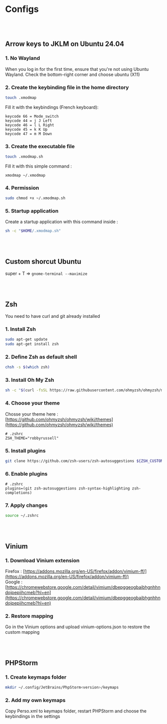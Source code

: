 # Configs

<br/><br/>

## Arrow keys to JKLM on Ubuntu 24.04

### 1. No Wayland 

When you log in for the first time, ensure that you're not using Ubuntu Wayland. Check the bottom-right corner and choose ubuntu (X11)

### 2. Create the keybinding file in the home directory 

```bash
touch .xmodmap
```

Fill it with the keybindings (French keyboard): 
```
keycode 66 = Mode_switch
keycode 44 = j J Left
keycode 46 = l L Right
keycode 45 = k K Up
keycode 47 = m M Down
```

### 3. Create the executable file 

```bash
touch .xmodmap.sh
```

Fill it with this simple command : 
```
xmodmap ~/.xmodmap
```

### 4. Permission 
```bash
sudo chmod +x ~/.xmodmap.sh
```

### 5. Startup application 

Create a startup application with this command inside : 
```bash
sh -c "$HOME/.xmodmap.sh"
```
<br/><br/>

## Custom shorcut Ubuntu 

super + T => `gnome-terminal --maximize`

<br/><br/>

## Zsh 

You need to have curl and git already installed 

### 1. Install Zsh 

```bash
sudo apt-get update
sudo apt-get install zsh 
```

### 2. Define Zsh as default shell 

```bash
chsh -s $(which zsh)
```

### 3. Install Oh My Zsh 

```bash
sh -c "$(curl -fsSL https://raw.githubusercontent.com/ohmyzsh/ohmyzsh/master/tools/install.sh)"
```

### 4. Choose your theme 

Chosse your theme here : [https://github.com/ohmyzsh/ohmyzsh/wiki/themes](https://github.com/ohmyzsh/ohmyzsh/wiki/themes)

```
# .zshrc
ZSH_THEME="robbyrussell"
```

### 5. Install plugins 

```bash
git clone https://github.com/zsh-users/zsh-autosuggestions ${ZSH_CUSTOM:-~/.oh-my-zsh/custom}/plugins/zsh-autosuggestions
```

### 6. Enable plugins 

```
# .zshrc
plugins=(git zsh-autosuggestions zsh-syntax-highlighting zsh-completions)
```

### 7. Apply changes

```bash
source ~/.zshrc
```

<br/><br/>

## Vinium 

### 1. Download Vinium extension 

Firefox : [https://addons.mozilla.org/en-US/firefox/addon/vimium-ff/](https://addons.mozilla.org/en-US/firefox/addon/vimium-ff/) <br/>
Google : [https://chromewebstore.google.com/detail/vimium/dbepggeogbaibhgnhhndojpepiihcmeb?hl=en](https://chromewebstore.google.com/detail/vimium/dbepggeogbaibhgnhhndojpepiihcmeb?hl=en)

### 2. Restore mapping 

Go in the Vinium options and upload vinium-options.json to restore the custom mapping 


<br/><br/>

## PHPStorm 

### 1. Create keymaps folder 

```bash
mkdir ~/.config/JetBrains/PhpStorm<version>/keymaps
```

### 2. Add my own keymaps 

Copy Perso.xml to keymaps folder, restart PHPStorm and choose the keybindings in the settings 

